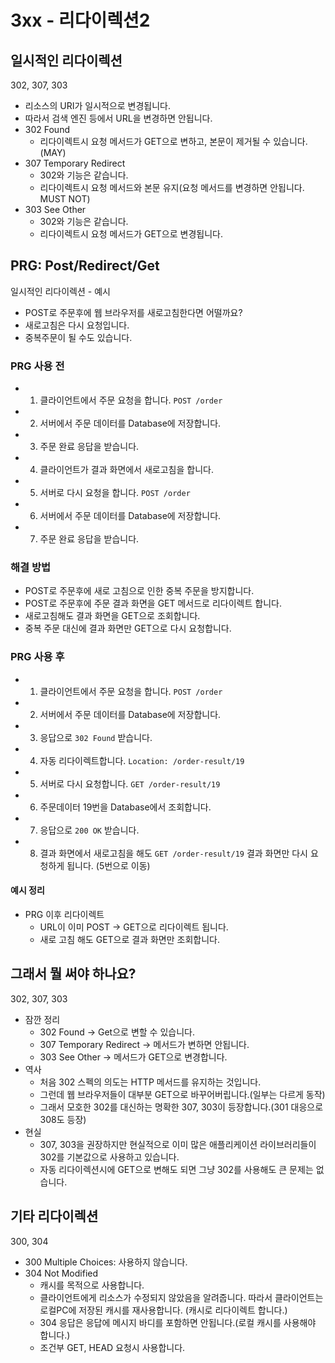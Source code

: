 # 3xx - 리다이렉션2

## 일시적인 리다이렉션
302, 307, 303

- 리소스의 URI가 일시적으로 변경됩니다.
- 따라서 검색 엔진 등에서 URL을 변경하면 안됩니다.
- 302 Found
  - 리다이렉트시 요청 메서드가 GET으로 변하고, 본문이 제거될 수 있습니다.(MAY)
- 307 Temporary Redirect
  - 302와 기능은 같습니다.
  - 리다이렉트시 요청 메서드와 본문 유지(요청 메서드를 변경하면 안됩니다. MUST NOT)
- 303 See Other
  - 302와 기능은 같습니다.
  - 리다이렉트시 요청 메서드가 GET으로 변경됩니다.

## PRG: Post/Redirect/Get
일시적인 리다이렉션 - 예시

- POST로 주문후에 웹 브라우저를 새로고침한다면 어떨까요?
- 새로고침은 다시 요청입니다.
- 중복주문이 될 수도 있습니다.

### PRG 사용 전

- 1. 클라이언트에서 주문 요청을 합니다. `POST /order`
- 2. 서버에서 주문 데이터를 Database에 저장합니다.
- 3. 주문 완료 응답을 받습니다.
- 4. 클라이언트가 결과 화면에서 새로고침을 합니다.
- 5. 서버로 다시 요청을 합니다. `POST /order`
- 6. 서버에서 주문 데이터를 Database에 저장합니다.
- 7. 주문 완료 응답을 받습니다.

### 해결 방법

- POST로 주문후에 새로 고침으로 인한 중복 주문을 방지합니다.
- POST로 주문후에 주문 결과 화면을 GET 메서드로 리다이렉트 합니다.
- 새로고침해도 결과 화면을 GET으로 조회합니다.
- 중복 주문 대신에 결과 화면만 GET으로 다시 요청합니다.

### PRG 사용 후

- 1. 클라이언트에서 주문 요청을 합니다. `POST /order`
- 2. 서버에서 주문 데이터를 Database에 저장합니다.
- 3. 응답으로 `302 Found` 받습니다.
- 4. 자동 리다이렉트합니다. `Location: /order-result/19`
- 5. 서버로 다시 요청합니다. `GET /order-result/19`
- 6. 주문데이터 19번을 Database에서 조회합니다.
- 7. 응답으로 `200 OK` 받습니다.
- 8. 결과 화면에서 새로고침을 해도 `GET /order-result/19` 결과 화면만 다시 요청하게 됩니다. (5번으로 이동)

#### 예시 정리

- PRG 이후 리다이렉트
  - URL이 이미 POST -> GET으로 리다이렉트 됩니다.
  - 새로 고침 해도 GET으로 결과 화면만 조회합니다.

## 그래서 뭘 써야 하나요?
302, 307, 303

- 잠깐 정리
  - 302 Found -> Get으로 변할 수 있습니다.
  - 307 Temporary Redirect -> 메서드가 변하면 안됩니다.
  - 303 See Other -> 메서드가 GET으로 변경합니다.
- 역사
  - 처음 302 스펙의 의도는 HTTP 메서드를 유지하는 것입니다.
  - 그런데 웹 브라우저들이 대부분 GET으로 바꾸어버립니다.(일부는 다르게 동작)
  - 그래서 모호한 302를 대신하는 명확한 307, 303이 등장합니다.(301 대응으로 308도 등장)
- 현실
  - 307, 303을 권장하지만 현실적으로 이미 많은 애플리케이션 라이브러리들이 302를 기본값으로 사용하고 있습니다.
  - 자동 리다이렉션시에 GET으로 변해도 되면 그냥 302를 사용해도 큰 문제는 없습니다.

## 기타 리다이렉션
300, 304

- 300 Multiple Choices: 사용하지 않습니다.
- 304 Not Modified
  - 캐시를 목적으로 사용합니다.
  - 클라이언트에게 리소스가 수정되지 않았음을 알려줍니다. 따라서 클라이언트는 로컬PC에 저장된 캐시를 재사용합니다. (캐시로 리다이렉트 합니다.)
  - 304 응답은 응답에 메시지 바디를 포함하면 안됩니다.(로컬 캐시를 사용해야 합니다.)
  - 조건부 GET, HEAD 요청시 사용합니다.
